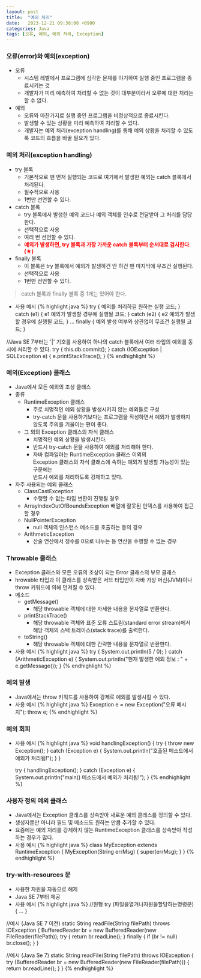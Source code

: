 ```yaml
---
layout: post
title:  "예외 처리"
date:   2023-12-21 09:38:00 +0900
categories: Java
tags: [오류, 예외, 예외 처리, Exception]
---
```


### 오류(error)와 예외(exception)

- 오류
    - 시스템 레벨에서 프로그램에 심각한 문제를 야기하여 실행 중인 프로그램을 종료시키는 것
    - 개발자가 미리 예측하여 처리할 수 없는 것이 대부분이라서 오류에 대한 처리는 할 수 없다.
- 예외
    - 오류와 마찬가지로 실행 중인 프로그램을 비정상적으로 종료시킨다.
    - 발생할 수 있는 상황을 미리 예측하여 처리할 수 있다.
    - 개발자는 예외 처리(exception handling)를 통해 예외 상황을 처리할 수 있도록 코드의 흐름을 바꿀 필요가 있다.

### 예외 처리(exception handling)

- try 블록
    - 기본적으로 맨 먼저 실행되는 코드로 여기에서 발생한 예외는 catch 블록에서 처리된다.
    - 필수적으로 사용
    - 1번만 선언할 수 있다.
- catch 블록
    - try 블록에서 발생한 예외 코드나 예외 객체를 인수로 전달받아 그 처리를 담당한다.
    - 선택적으로 사용
    - 여러 번 선언할 수 있다.
    - <b style="color: red;">예외가 발생하면, try 블록과 가장 가까운 catch 블록부터 순서대로 검사한다. (★)</b>
- finally 블록
    - 이 블록은 try 블록에서 예외가 발생하건 안 하건 맨 마지막에 무조건 실행된다.
    - 선택적으로 사용
    - 1번만 선언할 수 있다.

>catch 블록과 finally 블록 중 1개는 있어야 한다.

- 사용 예시
{% highlight java %}
try {
    예외를 처리하길 원하는 실행 코드;
} catch (e1) {
    e1 예외가 발생할 경우에 실행될 코드;
} catch (e2) {
    e2 예외가 발생할 경우에 실행될 코드;
}
...
finally {
    예외 발생 여부와 상관없이 무조건 실행될 코드;
}

//Java SE 7부터는 '|' 기호를 사용하여 하나의 catch 블록에서 여러 타입의 예외를 동시에 처리할 수 있다.
try {
    this.db.commit();
} catch (IOException | SQLException e) {
    e.printStackTrace();
}
{% endhighlight %}

### 예외(Exception) 클래스

- Java에서 모든 예외의 조상 클래스
- 종류
    - RuntimeException 클래스
        - 주로 치명적인 예외 상황을 발생시키지 않는 예외들로 구성
        - try-catch 문을 사용하기보다는 프로그램을 작성하면서 예외가 발생하지 않도록 주의를 기울이는 편이 좋다.
    - 그 외의 Exception 클래스의 자식 클래스
        - 치명적인 예외 상황을 발생시킨다.
        - 반드시 try-catch 문을 사용하여 예외를 처리해야 한다.
        - 자바 컴파일러는 RuntimeException 클래스 이외의  
        Exception 클래스의 자식 클래스에 속하는 예외가 발생할 가능성이 있는 구문에는    
        반드시 예외를 처리하도록 강제하고 있다.
- 자주 사용되는 예외 클래스
    - ClassCastException
        - 수행할 수 없는 타입 변환이 진행될 경우
    - ArrayIndexOutOfBoundsException	배열에 잘못된 인덱스를 사용하여 접근할 경우
    - NullPointerException
        - null 객체의 인스턴스 메소드를 호출하는 등의 경우
    - ArithmeticException
        - 산술 연산에서 정수를 0으로 나누는 등 연산을 수행할 수 없는 경우

 ### Throwable 클래스

- Exception 클래스와 모든 오류의 조상이 되는 Error 클래스의 부모 클래스
- hrowable 타입과 이 클래스를 상속받은 서브 타입만이 자바 가상 머신(JVM)이나 throw 키워드에 의해 던져질 수 있다.
- 메소드
    - getMessage()
        - 해당 throwable 객체에 대한 자세한 내용을 문자열로 반환한다.
    - printStackTrace()
        - 해당 throwable 객체와 표준 오류 스트림(standard error stream)에서  
        해당 객체의 스택 트레이스(stack trace)를 출력한다.
    - toString()
        - 해당 throwable 객체에 대한 간략한 내용을 문자열로 반환한다.
- 사용 예시
{% highlight java %}
try {
    System.out.println(5 / 0);
} catch (ArithmeticException e) {
    System.out.println("현재 발생한 예외 정보 : " + e.getMessage());
}
{% endhighlight %}

### 예외 발생

- Java에서는 throw 키워드를 사용하여 강제로 예외를 발생시킬 수 있다.
- 사용 예시
{% highlight java %}
Exception e = new Exception("오류 메시지");
throw e;
{% endhighlight %}

### 예외 회피

- 사용 예시
{% highlight java %}
    void handlingException() {
        try {
            throw new Exception();
        } catch (Exception e) {
            System.out.println("호출된 메소드에서 예외가 처리됨!");
        }
    }

    try {
        handlingException();
    } catch (Exception e) {
        System.out.println("main() 메소드에서 예외가 처리됨!");
    }
{% endhighlight %}

### 사용자 정의 예외 클래스

- Java에서는 Exception 클래스를 상속받아 새로운 예외 클래스를 정의할 수 있다.
- 생성자뿐만 아니라 필드 및 메소드도 원하는 만큼 추가할 수 있다.
- 요즘에는 예외 처리를 강제하지 않는 RuntimeException 클래스를 상속받아 작성하는 경우가 많다.
- 사용 예시
{% highlight java %}
class MyException extends RuntimeException {
    MyException(String errMsg) {
        super(errMsg);
    }
}
{% endhighlight %}

### try-with-resources 문

- 사용한 자원을 자동으로 해제
- Java SE 7부터 제공
- 사용 예시
{% highlight java %}
//원형
try (파일을열거나자원을할당하는명령문) {
    ...
}

//예시 (Java SE 7 이전)
static String readFile(String filePath) throws IOException {
    BufferedReader br = new BufferedReader(new FileReader(filePath));
    try {
        return br.readLine();
    } finally {
        if (br != null)
            br.close();
    }
}

//예시 (Java Se 7)
static String readFile(String filePath) throws IOException {
    try (BufferedReader br = new BufferedReader(new FileReader(filePath))) {
        return br.readLine();
    }
}
{% endhighlight %}